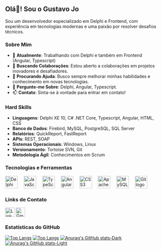 ## Olá👋! Sou o Gustavo Jo

Sou um desenvolvedor especializado em Delphi e Frontend, com experiência em tecnologias modernas e uma paixão por resolver desafios técnicos.

### Sobre Mim

- 🔭 **Atualmente**: Trabalhando com Delphi e também em Frontend (Angular, Typescript)
- 👯 **Buscando Colaborações**: Estou aberto a colaborações em projetos inovadores e desafiadores.
- 🤔 **Procurando Ajuda**: Busco sempre melhorar minhas habilidades e conhecimento em novas tecnologias.
- 💬 **Pergunte-me Sobre**: Delphi, Angular, Typescript.
- 📫 **Contato**: Sinta-se à vontade para entrar em contato!

### Hard Skills

- **Linguagens**: Delphi XE 10, C# .NET Core, Typescript, Angular, HTML, CSS
- **Banco de Dados**: Firebird, MySQL, PostgreSQL, SQL Server
- **Relatórios**: QuickReport, FastReport
- **APIs**: REST, SOAP
- **Sistemas Operacionais**: Windows, Linux
- **Versionamento**: Tortoise SVN, Git
- **Metodologia Ágil**: Conhecimentos em Scrum

### Tecnologias e Ferramentas

<div align="left">
  <img src="https://cdn.jsdelivr.net/npm/simple-icons@5.8.1/icons/delphi.svg" height="40" alt="Delphi logo" />
  <img width="12" />
  <img src="https://cdn.jsdelivr.net/gh/devicons/devicon/icons/javascript/javascript-original.svg" height="40" alt="JavaScript logo" />
  <img width="12" />
  <img src="https://cdn.jsdelivr.net/gh/devicons/devicon/icons/typescript/typescript-original.svg" height="40" alt="TypeScript logo" />
  <img width="12" />
  <img src="https://cdn.jsdelivr.net/gh/devicons/devicon/icons/angularjs/angularjs-original.svg" height="40" alt="AngularJS logo" />
  <img width="12" />
  <img src="https://cdn.jsdelivr.net/gh/devicons/devicon/icons/css3/css3-original.svg" height="40" alt="CSS3 logo" />
  <img width="12" />
  <img src="https://cdn.jsdelivr.net/gh/devicons/devicon/icons/apache/apache-original.svg" height="40" alt="Apache logo" />
  <img width="12" />
  <img src="https://cdn.jsdelivr.net/gh/devicons/devicon/icons/mysql/mysql-original.svg" height="40" alt="MySQL logo" />
  <img width="12" />
  <img src="https://cdn.jsdelivr.net/gh/devicons/devicon/icons/git/git-original.svg" height="40" alt="Git logo" />
</div>

### Links de Contato

<a href="https://www.linkedin.com/in/gustavojo/" target="_blank"><img align="center" src="https://img.shields.io/badge/LinkedIn-0077B5?style=for-the-badge&logo=linkedin&logoColor=white" alt="LinkedIn" height="30" /></a>
<a href="mailto:mikizo.jo@gmail.com" target="_blank"><img align="center" src="https://img.shields.io/static/v1?message=Gmail&logo=gmail&label=&color=D14836&logoColor=white&labelColor=&style=for-the-badge" height="30" alt="Gmail" /></a>

### Estatísticas do GitHub

[![Top Langs](https://github-readme-stats-sigma-five.vercel.app/api/top-langs/?username=gustavomjo&show_icons=true&theme=light#gh-light-mode-only)](https://github.com/anuraghazra/github-readme-stats#gh-light-mode-only)
[![Top Langs](https://github-readme-stats-sigma-five.vercel.app/api/top-langs/?username=gustavomjo&show_icons=true&theme=dracula#gh-dark-mode-only)](https://github.com/anuraghazra/github-readme-stats#gh-dark-mode-only)
[![Anurag's GitHub stats-Dark](https://github-readme-stats-sigma-five.vercel.app/api?username=gustavomjo&show_icons=true&theme=dracula#gh-dark-mode-only)](https://github.com/anuraghazra/github-readme-stats#gh-dark-mode-only)
[![Anurag's GitHub stats-Light](https://github-readme-stats-sigma-five.vercel.app/api?username=gustavomjo&show_icons=true&theme=default#gh-light-mode-only)](https://github.com/anuraghazra/github-readme-stats#gh-light-mode-only)


